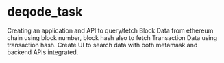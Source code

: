 # deqode_task
Creating an application and API to query/fetch Block Data from ethereum chain using block number, block hash also to fetch Transaction Data using transaction hash. Create UI to search data with both metamask and backend APIs integrated.
